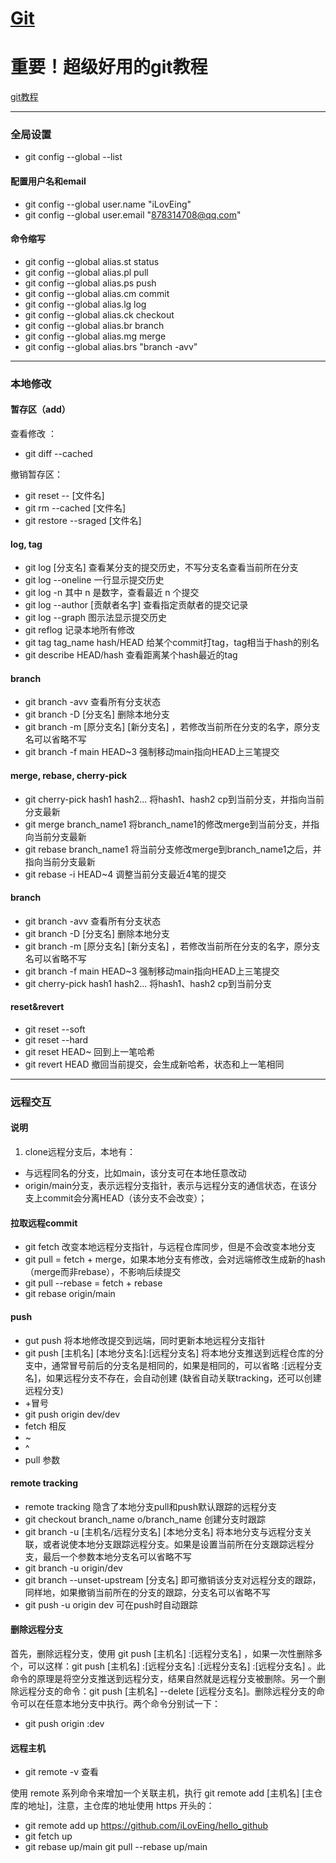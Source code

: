 # [Git](https://github.com/iLovEing/notebook/issues/3)

# 重要！超级好用的git教程
[git教程](https://learngitbranching.js.org/?locale=zh_CN)

---

### 全局设置
- git config --global  --list

#### 配置用户名和email
- git config --global user.name "iLovEing"
- git config --global user.email "878314708@qq.com"

#### 命令缩写
- git config --global alias.st status
- git config --global alias.pl pull
- git config --global alias.ps push
- git config --global alias.cm commit
- git config --global alias.lg log
- git config --global alias.ck checkout
- git config --global alias.br branch
- git config --global alias.mg merge
- git config --global alias.brs "branch -avv"

---

### 本地修改

#### 暂存区（add）
查看修改 ：
- git diff --cached 

撤销暂存区：
- git reset -- [文件名] 
- git rm --cached [文件名] 
- git restore --sraged [文件名] 

#### log, tag
- git log [分支名] 查看某分支的提交历史，不写分支名查看当前所在分支
- git log --oneline 一行显示提交历史
- git log -n 其中 n 是数字，查看最近 n 个提交
- git log --author [贡献者名字] 查看指定贡献者的提交记录
- git log --graph 图示法显示提交历史
- git reflog 记录本地所有修改
- git tag tag_name hash/HEAD 给某个commit打tag，tag相当于hash的别名
- git describe HEAD/hash 查看距离某个hash最近的tag

#### branch
- git branch -avv 查看所有分支状态
- git branch -D [分支名] 删除本地分支
- git branch -m [原分支名] [新分支名] ，若修改当前所在分支的名字，原分支名可以省略不写
- git branch -f main HEAD~3 强制移动main指向HEAD上三笔提交

#### merge, rebase, cherry-pick
- git cherry-pick hash1 hash2... 将hash1、hash2 cp到当前分支，并指向当前分支最新
- git merge branch_name1 将branch_name1的修改merge到当前分支，并指向当前分支最新
- git rebase branch_name1 将当前分支修改merge到branch_name1之后，并指向当前分支最新
- git rebase -i HEAD~4 调整当前分支最近4笔的提交

#### branch
- git branch -avv 查看所有分支状态
- git branch -D [分支名] 删除本地分支
- git branch -m [原分支名] [新分支名] ，若修改当前所在分支的名字，原分支名可以省略不写
- git branch -f main HEAD~3 强制移动main指向HEAD上三笔提交
- git cherry-pick hash1 hash2... 将hash1、hash2 cp到当前分支

#### reset&revert
- git reset --soft
- git reset --hard
- git reset HEAD~ 回到上一笔哈希
- git revert HEAD 撤回当前提交，会生成新哈希，状态和上一笔相同


---

### 远程交互

#### 说明
1. clone远程分支后，本地有：
  - 与远程同名的分支，比如main，该分支可在本地任意改动
  - origin/main分支，表示远程分支指针，表示与远程分支的通信状态，在该分支上commit会分离HEAD（该分支不会改变）；


#### 拉取远程commit
- git fetch 改变本地远程分支指针，与远程仓库同步，但是不会改变本地分支
- git pull = fetch + merge，如果本地分支有修改，会对远端修改生成新的hash（merge而非rebase），不影响后续提交
- git pull --rebase = fetch + rebase
- git rebase origin/main 

#### push
- gut push 将本地修改提交到远端，同时更新本地远程分支指针
- git push [主机名] [本地分支名]:[远程分支名]  将本地分支推送到远程仓库的分支中，通常冒号前后的分支名是相同的，如果是相同的，可以省略 :[远程分支名]，如果远程分支不存在，会自动创建 (缺省自动关联tracking，还可以创建远程分支)
- +冒号
- git push origin dev/dev
- fetch 相反
- ~
- ^
- pull 参数

#### remote tracking
- remote tracking 隐含了本地分支pull和push默认跟踪的远程分支
- git checkout branch_name o/branch_name 创建分支时跟踪
- git branch -u [主机名/远程分支名] [本地分支名] 将本地分支与远程分支关联，或者说使本地分支跟踪远程分支。如果是设置当前所在分支跟踪远程分支，最后一个参数本地分支名可以省略不写
- git branch -u origin/dev
- git branch --unset-upstream [分支名] 即可撤销该分支对远程分支的跟踪，同样地，如果撤销当前所在的分支的跟踪，分支名可以省略不写
- git push -u origin dev 可在push时自动跟踪

#### 删除远程分支
首先，删除远程分支，使用 git push [主机名] :[远程分支名] ，如果一次性删除多个，可以这样：git push [主机名] :[远程分支名] :[远程分支名] :[远程分支名] 。此命令的原理是将空分支推送到远程分支，结果自然就是远程分支被删除。另一个删除远程分支的命令：git push [主机名] --delete [远程分支名]。删除远程分支的命令可以在任意本地分支中执行。两个命令分别试一下：
- git push origin :dev

#### 远程主机
- git remote -v 查看

使用 remote 系列命令来增加一个关联主机，执行 git remote add [主机名] [主仓库的地址]，注意，主仓库的地址使用 https 开头的：
- git remote add up https://github.com/iLovEing/hello_github
- git fetch up
- git rebase up/main        git pull --rebase up/main
